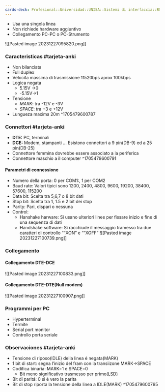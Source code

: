 ```yaml
---
cards-deck: Profesional::Universidad::UNISA::Sistemi di interfaccia::RS232
---
```





- Usa una singola linea
- Non richiede hardware aggiuntivo
- Collegamento PC-PC o PC-Strumento

![[Pasted image 20231227095820.png]]

### Caracteristicas #tarjeta-anki 
- Non bilanciata
- Full duplex
- Velocita massima di trasmissione 11520bps aprox 100kbps
- Logica negata
	- 5.15V →0
	- -5.15V→1
- Tensione
	- *MARK*: tra -12V e -3V
	- *SPACE*: tra +3 e +12V
- Lungueza maxima 20m
^1705479600787


### Connettori #tarjeta-anki 
- **DTE:** PC, terminali
- **DCE:** Modem, stampanti …
Esistono connettori a 9 pin(DB-9) ed a 25 pin(DB-25)
- Connettore femmina dovrebbe essere associato a la periferica
- Connettore maschio a il computer
^1705479600791

#### Parametri di connessione

- Numero della porta: 0 per COM1:, 1 per COM2
- Baud rate: Valori tipici sono 1200, 2400, 4800, 9600, 19200, 38400, 57600, 115200
- Data bit: Scelta tra 5,6,7 o 8 bit dati
- Stop bit: Scelta tra 1, 1.5 e 2 bit dei stop
- Parity: Pari, dispari o nessuna
- Control:
	- Hanshake harware: Si usano ulteriori linee per fissare inizio e fine di una sequenza di dati
	- Handshake software: Si racchiude il messaggio tramesso tra due caratteri di controllo ““XON” e ““XOFF”
![[Pasted image 20231227100739.png]]



### Collegamento
#### Collegamento DTE-DCE
![[Pasted image 20231227100833.png]]

#### Collegamento DTE-DTE(Null modem)
![[Pasted image 20231227100907.png]]

### Programmi per PC
- Hyperterminal
- Termite
- Serial port monitor
- Controllo porta seriale


### Observaciones #tarjeta-anki 
- Tensione di riposo(IDLE) della linea é negata(MARK)
- 1 bit di start: segna l’inizio del fram con la transiizone MARK→SPACE
- Codifica binaria: MARK=1 e SPACE=0
	- Bit meno significativo trasmesso per primo(LSD)
- Bit di paritá: 0 si é vero la parita
- Bit di stop riporta la tensione della linea a IDLE(MARK)
^1705479600795
